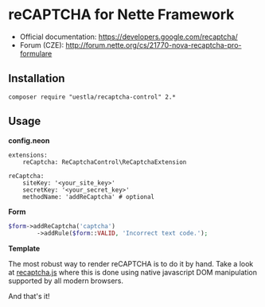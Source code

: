 reCAPTCHA for Nette Framework
=============================

* Official documentation: https://developers.google.com/recaptcha/
* Forum (CZE): http://forum.nette.org/cs/21770-nova-recaptcha-pro-formulare


Installation
------------

```
composer require "uestla/recaptcha-control" 2.*
```


Usage
-----

**config.neon**

```
extensions:
	reCaptcha: ReCaptchaControl\ReCaptchaExtension

reCaptcha:
	siteKey: '<your_site_key>'
	secretKey: '<your_secret_key>'
	methodName: 'addReCaptcha' # optional
```


**Form**

```php
$form->addReCaptcha('captcha')
		->addRule($form::VALID, 'Incorrect text code.');
```


**Template**

The most robust way to render reCAPTCHA is to do it by hand. Take a look
at [recaptcha.js](client-side/recaptcha.js) where this is done using native
javascript DOM manipulation supported by all modern browsers.

And that's it!

